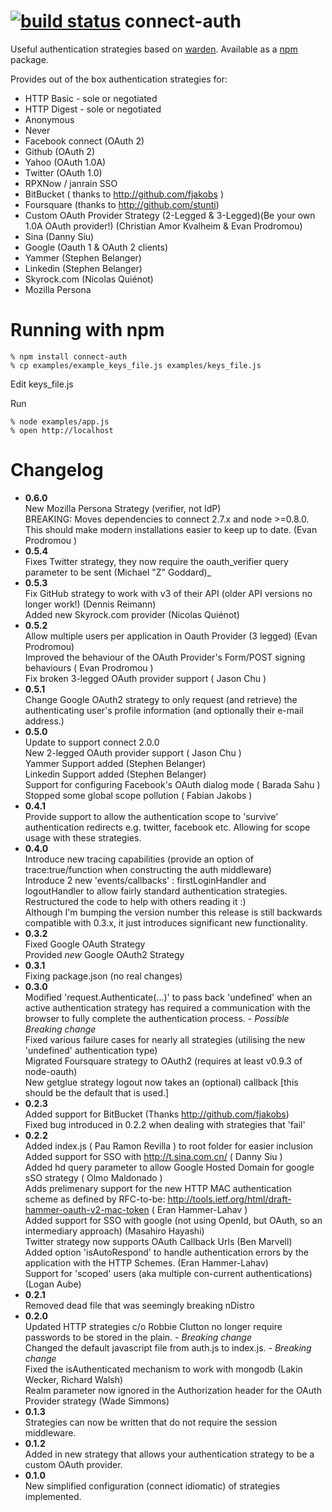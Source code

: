 [![build status](https://secure.travis-ci.org/ciaranj/connect-auth.png)](http://travis-ci.org/ciaranj/connect-auth)
connect-auth
============

Useful authentication strategies based on [warden]. Available as a [npm] package.

Provides out of the box authentication strategies for:

* HTTP Basic - sole or negotiated
* HTTP Digest - sole or negotiated
* Anonymous
* Never
* Facebook connect (OAuth 2)
* Github (OAuth 2)
* Yahoo (OAuth 1.0A)
* Twitter (OAuth 1.0)
* RPXNow / janrain SSO 
* BitBucket ( thanks to http://github.com/fjakobs )
* Foursquare (thanks to http://github.com/stunti)
* Custom OAuth Provider Strategy (2-Legged & 3-Legged)(Be your own 1.0A OAuth provider!) (Christian Amor Kvalheim & Evan Prodromou)  
* Sina  (Danny Siu)
* Google (Oauth 1 & OAuth 2 clients)
* Yammer (Stephen Belanger)
* Linkedin (Stephen Belanger)
* Skyrock.com (Nicolas Quiénot)
* Mozilla Persona


Running with npm
=================

    % npm install connect-auth
    % cp examples/example_keys_file.js examples/keys_file.js

Edit keys_file.js

Run

    % node examples/app.js
    % open http://localhost


[warden]: http://github.com/hassox/warden
[npm]: http://github.com/isaacs/npm    


Changelog
=========
 * **0.6.0**  
		New Mozilla Persona Strategy (verifier, not IdP)  
		BREAKING: Moves dependencies to connect 2.7.x and node >=0.8.0.  This should make modern installations easier to keep up to date. (Evan Prodromou )  
 * **0.5.4**  
		Fixes Twitter strategy, they now require the oauth_verifier query parameter to be sent (Michael "Z" Goddard)_  
 * **0.5.3**  
		Fix GitHub strategy to work with v3 of their API (older API versions no longer work!) (Dennis Reimann)  
		Added new Skyrock.com provider (Nicolas Quiénot)  
 * **0.5.2**  
		Allow multiple users per application in Oauth Provider (3 legged) (Evan Prodromou)  
		Improved the behaviour of the OAuth Provider's Form/POST signing behaviours ( Evan Prodromou )  
		Fix broken 3-legged OAuth provider support ( Jason Chu )  
 * **0.5.1**  
		Change Google OAuth2 strategy to only request (and retrieve) the authenticating user's profile information (and optionally their e-mail address.)  
 * **0.5.0**  
		Update to support connect 2.0.0  
		New 2-legged OAuth provider support ( Jason Chu )  
		Yammer Support added (Stephen Belanger)  
		Linkedin Support added (Stephen Belanger)  
		Support for configuring Facebook's OAuth dialog mode ( Barada Sahu )  
		Stopped some global scope pollution ( Fabian Jakobs )  
 * **0.4.1**  
		Provide support to allow the authentication scope to 'survive' authentication redirects e.g. twitter, facebook etc. Allowing for scope usage with these strategies.  
 * **0.4.0**  
		Introduce new tracing capabilities (provide an option of trace:true/function when constructing the auth middleware)  
		Introduce 2 new 'events/callbacks' : firstLoginHandler and logoutHandler to allow fairly standard authentication strategies.  
		Restructured the code to help with others reading it :)  
		Although I'm bumping the version number this release is still backwards compatible with 0.3.x, it just introduces significant new functionality.  
 * **0.3.2**  
		Fixed Google OAuth Strategy  
		Provided *new* Google OAuth2 Strategy  
 * **0.3.1**  
		Fixing package.json (no real changes)  
 * **0.3.0**  
		Modified 'request.Authenticate(...)' to pass back 'undefined' when an active authentication strategy has required a communication with the browser to fully complete the authentication process.  - *Possible Breaking change*  
		Fixed various failure cases for nearly all strategies (utilising the new 'undefined' authentication type)  
		Migrated Foursquare strategy to OAuth2 (requires at least v0.9.3 of node-oauth)  
		New getglue strategy
		logout now takes an (optional) callback [this should be the default that is used.] 
 * **0.2.3**  
		Added support for BitBucket (Thanks http://github.com/fjakobs)  
			Fixed bug introduced in 0.2.2 when dealing with strategies that 'fail'  
 * **0.2.2**  
		Added index.js ( Pau Ramon Revilla ) to root folder for easier inclusion  
		Added support for SSO with http://t.sina.com.cn/ ( Danny Siu )  
		Added hd query parameter to allow Google Hosted Domain for google sSO strategy ( Olmo Maldonado )  
		Adds prelimenary support for the new HTTP MAC authentication scheme as defined by RFC-to-be:
		http://tools.ietf.org/html/draft-hammer-oauth-v2-mac-token ( Eran Hammer-Lahav )  
		Added support for SSO with google (not using OpenId, but OAuth, so an intermediary approach) (Masahiro Hayashi)  
		Twitter strategy now supports OAuth Callback Urls (Ben Marvell)  
		Added option 'isAutoRespond' to handle authentication errors by the application with the HTTP Schemes. (Eran Hammer-Lahav)  
		Support for 'scoped' users (aka multiple con-current authentications) (Logan Aube)  
 * **0.2.1**  
		Removed dead file that was seemingly breaking nDistro  
 * **0.2.0**  
		Updated HTTP strategies c/o Robbie Clutton no longer require passwords to be stored in the plain. - *Breaking change*  
		Changed the default javascript file from auth.js to index.js. - *Breaking change*  
		Fixed the isAuthenticated mechanism to work with mongodb (Lakin Wecker, Richard Walsh)  
		Realm parameter now ignored in the Authorization header for the OAuth Provider strategy (Wade Simmons)  
 * **0.1.3**  
		Strategies can now be written that do not require the session middleware.  
 * **0.1.2**  
		Added in new strategy that allows your authentication strategy to be a custom OAuth provider.  
 * **0.1.0**  
		New simplified configuration (connect idiomatic) of strategies implemented.
